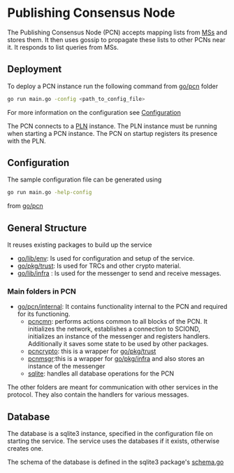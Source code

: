# Publishing Consensus Node

The Publishing Consensus Node (PCN) accepts mapping
lists from [MSs](./MappingService.md) and stores them.
It then uses gossip to propagate these lists to other PCNs
near it. It responds to list queries from MSs.

## Deployment

To deploy a PCN instance run the following command from
[go/pcn](../../../go/pcn) folder

```sh
go run main.go -config <path_to_config_file>
```

For more information on the configuration see
[Configuration](#Configuration)

The PCN connects to a [PLN](./PublishingListNode.md) instance.
The PLN instance must be running when starting a PCN instance.
The PCN on startup registers its presence with the PLN.

## Configuration

The sample configuration file can be generated using

```sh
go run main.go -help-config
```

from [go/pcn](../../../go/pcn)

## General Structure

It reuses existing packages to build up the service

- [go/lib/env](../../../go/lib/env): Is used for configuration and
    setup of the service.
- [go/pkg/trust](../../../go/pkg/trust): Is used for TRCs and other
    crypto material.
- [go/lib/infra](../../../go/pkg/trust) : Is used for the messenger
    to send and receive messages.

### Main folders in PCN

- [go/pcn/internal](../../../go/pcn/internal): It contains functionality
    internal to the PCN and required for its functioning.
    - [pcncmn](../../../go/pcn/internal/pcncmn): performs actions common
    to all blocks of the PCN. It initializes the network, establishes
    a connection to SCIOND, initializes an instance of the messenger
    and registers handlers. Additionally it saves some state to be
    used by other packages.
    - [pcncrypto](../../../go/pcn/internal/pcncrypto): this is a  wrapper
    for [go/pkg/trust](../../../go/pkg/trust)
    - [pcnmsgr](../../../go/pcn/internal/pcnmsgr):this is a wrapper
    for [go/pkg/infra](../../../go/pkg/infra) and also stores an instance of the messenger
    - [sqlite](../../../go/pcn/internal/sqlite): handles all database
    operations for the PCN

The other folders are meant for communication with other services in
the protocol. They also contain the handlers for various messages.

## Database

The database is a sqlite3 instance, specified in the configuration
file on starting the service. The service uses the databases
if it exists, otherwise creates one.

The schema of the database is defined in the sqlite3
package's [schema.go](../../../go/pcn/internal/sqlite/schema.go)





